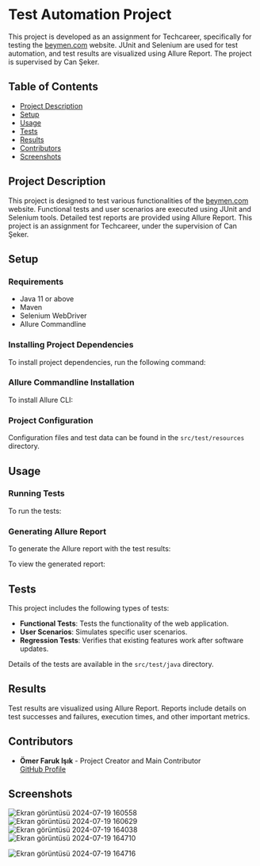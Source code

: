 # Test Automation Project

This project is developed as an assignment for Techcareer, specifically for testing the [beymen.com](https://beymen.com) website. JUnit and Selenium are used for test automation, and test results are visualized using Allure Report. The project is supervised by Can Şeker.

## Table of Contents

- [Project Description](#project-description)
- [Setup](#setup)
- [Usage](#usage)
- [Tests](#tests)
- [Results](#results)
- [Contributors](#contributors)
- [Screenshots](#screenshots)

## Project Description

This project is designed to test various functionalities of the [beymen.com](https://beymen.com) website. Functional tests and user scenarios are executed using JUnit and Selenium tools. Detailed test reports are provided using Allure Report. This project is an assignment for Techcareer, under the supervision of Can Şeker.

## Setup

### Requirements

- Java 11 or above
- Maven
- Selenium WebDriver
- Allure Commandline

### Installing Project Dependencies

To install project dependencies, run the following command:


### Allure Commandline Installation

To install Allure CLI:


### Project Configuration

Configuration files and test data can be found in the `src/test/resources` directory.

## Usage

### Running Tests

To run the tests:


### Generating Allure Report

To generate the Allure report with the test results:


To view the generated report:


## Tests

This project includes the following types of tests:

- **Functional Tests**: Tests the functionality of the web application.
- **User Scenarios**: Simulates specific user scenarios.
- **Regression Tests**: Verifies that existing features work after software updates.

Details of the tests are available in the `src/test/java` directory.

## Results

Test results are visualized using Allure Report. Reports include details on test successes and failures, execution times, and other important metrics.

## Contributors

- **Ömer Faruk Işık** - Project Creator and Main Contributor  
  [GitHub Profile](https://github.com/OmersGitHub)

## Screenshots


![Ekran görüntüsü 2024-07-19 160558](https://github.com/user-attachments/assets/678c1fd2-6018-409e-969d-5cb9f46ec92f)![Ekran görüntüsü 2024-07-19 160629](https://github.com/user-attachments/assets/ae547c40-8044-4aaa-8019-5649841d82f9)
![Ekran görüntüsü 2024-07-19 164038](https://github.com/user-attachments/assets/b0eef758-e73d-4264-8577-3011f5fc10be)
![Ekran görüntüsü 2024-07-19 164710](https://github.com/user-attachments/assets/edb1806a-5b87-4c18-b2ba-09b3b451bdf6)

![Ekran görüntüsü 2024-07-19 164716](https://github.com/user-attachments/assets/0eb891e3-b46a-4160-bf3c-e389f32eb977)
